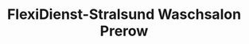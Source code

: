 ---
title: "FlexiDienst-Stralsund Waschsalon Prerow"
url: /prerow/flexidienst-stralsund-waschsalon-prerow/
shop: Wäscherei
---